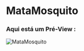 # MataMosquito

### Aqui está um Pré-View :
![MataMosquito](https://user-images.githubusercontent.com/59569208/120027506-d2267700-bfc9-11eb-899a-4c70de488526.gif)
